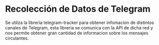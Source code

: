 # Recolección de Datos de Telegram

Se utilza la libreria telegram-tracker para obtener infomacion de distintos canales de Telegram, esta libreria se comunica con la API de dicha red y nos permite obtener gran cantidad de informacion sobre los mensajes circulantes.
